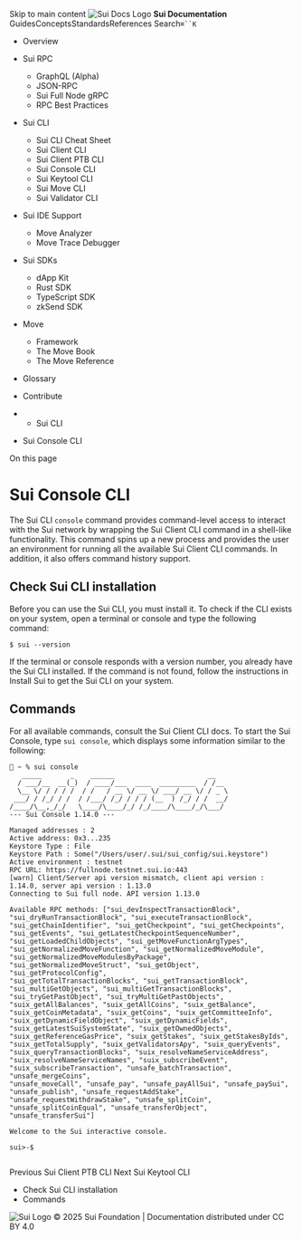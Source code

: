 Skip to main content
![Sui Docs Logo](https://docs.sui.io/img/sui-logo.svg)
**Sui Documentation**
GuidesConceptsStandardsReferences
Search`⌘``K`
  * Overview
  * Sui RPC
    * GraphQL (Alpha)
    * JSON-RPC
    * Sui Full Node gRPC
    * RPC Best Practices
  * Sui CLI
    * Sui CLI Cheat Sheet
    * Sui Client CLI
    * Sui Client PTB CLI
    * Sui Console CLI
    * Sui Keytool CLI
    * Sui Move CLI
    * Sui Validator CLI
  * Sui IDE Support
    * Move Analyzer
    * Move Trace Debugger
  * Sui SDKs
    * dApp Kit
    * Rust SDK
    * TypeScript SDK
    * zkSend SDK
  * Move
    * Framework
    * The Move Book
    * The Move Reference
  * Glossary
  * Contribute


  *   * Sui CLI
  * Sui Console CLI


On this page
# Sui Console CLI
The Sui CLI `console` command provides command-level access to interact with the Sui network by wrapping the Sui Client CLI command in a shell-like functionality. This command spins up a new process and provides the user an environment for running all the available Sui Client CLI commands. In addition, it also offers command history support.
## Check Sui CLI installation​
Before you can use the Sui CLI, you must install it. To check if the CLI exists on your system, open a terminal or console and type the following command:
```
$ sui --version  

```

If the terminal or console responds with a version number, you already have the Sui CLI installed.
If the command is not found, follow the instructions in Install Sui to get the Sui CLI on your system.
## Commands​
For all available commands, consult the Sui Client CLI docs. To start the Sui Console, type `sui console`, which displays some information similar to the following:
```
🚀 ~ % sui console  
   _____       _    ______                       __  
  / ___/__  __(_)  / ____/___  ____  _________  / /__  
  \__ \/ / / / /  / /   / __ \/ __ \/ ___/ __ \/ / _ \  
 ___/ / /_/ / /  / /___/ /_/ / / / (__  ) /_/ / /  __/  
/____/\__,_/_/   \____/\____/_/ /_/____/\____/_/\___/  
--- Sui Console 1.14.0 ---  
  
Managed addresses : 2  
Active address: 0x3...235  
Keystore Type : File  
Keystore Path : Some("/Users/user/.sui/sui_config/sui.keystore")  
Active environment : testnet  
RPC URL: https://fullnode.testnet.sui.io:443  
[warn] Client/Server api version mismatch, client api version : 1.14.0, server api version : 1.13.0  
Connecting to Sui full node. API version 1.13.0  
  
Available RPC methods: ["sui_devInspectTransactionBlock", "sui_dryRunTransactionBlock", "sui_executeTransactionBlock",   
"sui_getChainIdentifier", "sui_getCheckpoint", "sui_getCheckpoints", "sui_getEvents", "sui_getLatestCheckpointSequenceNumber",   
"sui_getLoadedChildObjects", "sui_getMoveFunctionArgTypes", "sui_getNormalizedMoveFunction", "sui_getNormalizedMoveModule",   
"sui_getNormalizedMoveModulesByPackage", "sui_getNormalizedMoveStruct", "sui_getObject", "sui_getProtocolConfig",   
"sui_getTotalTransactionBlocks", "sui_getTransactionBlock", "sui_multiGetObjects", "sui_multiGetTransactionBlocks",   
"sui_tryGetPastObject", "sui_tryMultiGetPastObjects", "suix_getAllBalances", "suix_getAllCoins", "suix_getBalance",   
"suix_getCoinMetadata", "suix_getCoins", "suix_getCommitteeInfo", "suix_getDynamicFieldObject", "suix_getDynamicFields",   
"suix_getLatestSuiSystemState", "suix_getOwnedObjects", "suix_getReferenceGasPrice", "suix_getStakes", "suix_getStakesByIds",   
"suix_getTotalSupply", "suix_getValidatorsApy", "suix_queryEvents", "suix_queryTransactionBlocks", "suix_resolveNameServiceAddress",   
"suix_resolveNameServiceNames", "suix_subscribeEvent", "suix_subscribeTransaction", "unsafe_batchTransaction", "unsafe_mergeCoins",   
"unsafe_moveCall", "unsafe_pay", "unsafe_payAllSui", "unsafe_paySui", "unsafe_publish", "unsafe_requestAddStake",   
"unsafe_requestWithdrawStake", "unsafe_splitCoin", "unsafe_splitCoinEqual", "unsafe_transferObject", "unsafe_transferSui"]  
  
Welcome to the Sui interactive console.  
  
sui>-$  
  

```

Previous
Sui Client PTB CLI
Next
Sui Keytool CLI
  * Check Sui CLI installation
  * Commands


![Sui Logo](https://docs.sui.io/img/sui-logo-footer.svg)
© 2025 Sui Foundation | Documentation distributed under CC BY 4.0
